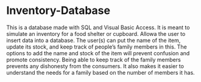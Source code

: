 # Inventory-Database
This is a database made with SQL and Visual Basic Access. It is meant to simulate an inventory for a food shelter or cupboard.
Allowa the user to insert data into a database. The user(s) can put the name of the item, update its stock, and keep track of people’s family members in this. The options to add the name and stock of the item will prevent confusion and promote consistency. Being able to keep track of the family members prevents any dishonesty from the consumers. It also makes it easier to understand the needs for a family based on the number of members it has.
